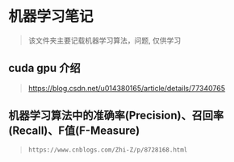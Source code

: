 # 机器学习笔记
> 该文件夹主要记载机器学习算法，问题, 仅供学习
## cuda gpu 介绍
> https://blog.csdn.net/u014380165/article/details/77340765

## 机器学习算法中的准确率(Precision)、召回率(Recall)、F值(F-Measure)
> `https://www.cnblogs.com/Zhi-Z/p/8728168.html`

